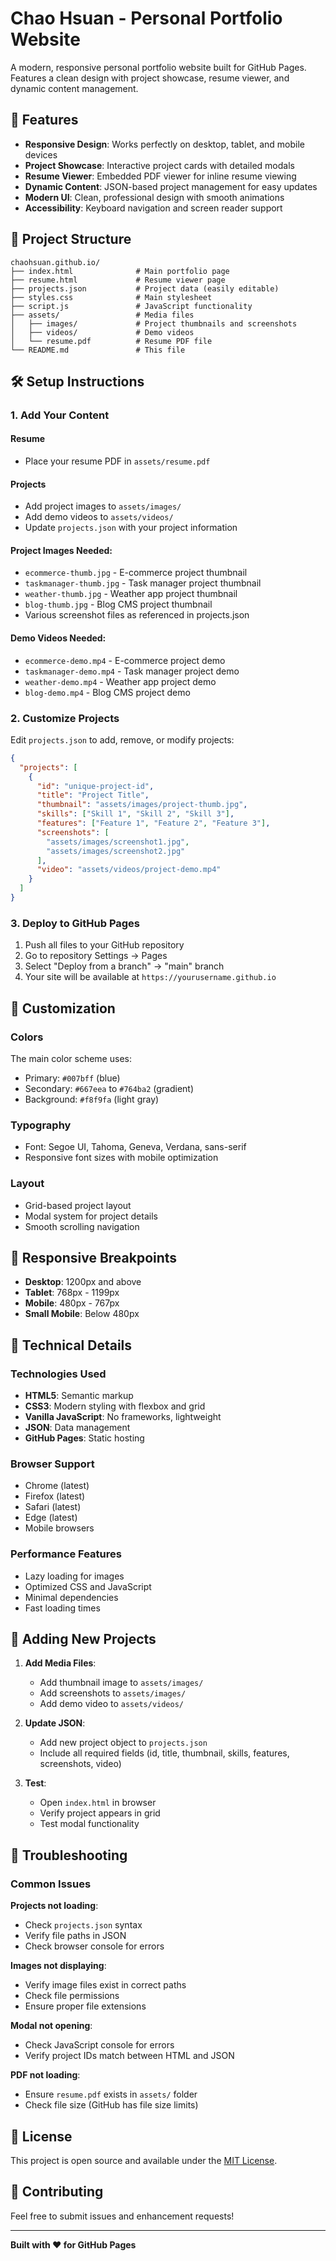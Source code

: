 # Chao Hsuan - Personal Portfolio Website

A modern, responsive personal portfolio website built for GitHub Pages. Features a clean design with project showcase, resume viewer, and dynamic content management.

## 🚀 Features

- **Responsive Design**: Works perfectly on desktop, tablet, and mobile devices
- **Project Showcase**: Interactive project cards with detailed modals
- **Resume Viewer**: Embedded PDF viewer for inline resume viewing
- **Dynamic Content**: JSON-based project management for easy updates
- **Modern UI**: Clean, professional design with smooth animations
- **Accessibility**: Keyboard navigation and screen reader support

## 📁 Project Structure

```
chaohsuan.github.io/
├── index.html              # Main portfolio page
├── resume.html             # Resume viewer page
├── projects.json           # Project data (easily editable)
├── styles.css              # Main stylesheet
├── script.js               # JavaScript functionality
├── assets/                 # Media files
│   ├── images/             # Project thumbnails and screenshots
│   ├── videos/             # Demo videos
│   └── resume.pdf          # Resume PDF file
└── README.md               # This file
```

## 🛠️ Setup Instructions

### 1. Add Your Content

#### Resume
- Place your resume PDF in `assets/resume.pdf`

#### Projects
- Add project images to `assets/images/`
- Add demo videos to `assets/videos/`
- Update `projects.json` with your project information

#### Project Images Needed:
- `ecommerce-thumb.jpg` - E-commerce project thumbnail
- `taskmanager-thumb.jpg` - Task manager project thumbnail
- `weather-thumb.jpg` - Weather app project thumbnail
- `blog-thumb.jpg` - Blog CMS project thumbnail
- Various screenshot files as referenced in projects.json

#### Demo Videos Needed:
- `ecommerce-demo.mp4` - E-commerce project demo
- `taskmanager-demo.mp4` - Task manager project demo
- `weather-demo.mp4` - Weather app project demo
- `blog-demo.mp4` - Blog CMS project demo

### 2. Customize Projects

Edit `projects.json` to add, remove, or modify projects:

```json
{
  "projects": [
    {
      "id": "unique-project-id",
      "title": "Project Title",
      "thumbnail": "assets/images/project-thumb.jpg",
      "skills": ["Skill 1", "Skill 2", "Skill 3"],
      "features": ["Feature 1", "Feature 2", "Feature 3"],
      "screenshots": [
        "assets/images/screenshot1.jpg",
        "assets/images/screenshot2.jpg"
      ],
      "video": "assets/videos/project-demo.mp4"
    }
  ]
}
```

### 3. Deploy to GitHub Pages

1. Push all files to your GitHub repository
2. Go to repository Settings → Pages
3. Select "Deploy from a branch" → "main" branch
4. Your site will be available at `https://yourusername.github.io`

## 🎨 Customization

### Colors
The main color scheme uses:
- Primary: `#007bff` (blue)
- Secondary: `#667eea` to `#764ba2` (gradient)
- Background: `#f8f9fa` (light gray)

### Typography
- Font: Segoe UI, Tahoma, Geneva, Verdana, sans-serif
- Responsive font sizes with mobile optimization

### Layout
- Grid-based project layout
- Modal system for project details
- Smooth scrolling navigation

## 📱 Responsive Breakpoints

- **Desktop**: 1200px and above
- **Tablet**: 768px - 1199px
- **Mobile**: 480px - 767px
- **Small Mobile**: Below 480px

## 🔧 Technical Details

### Technologies Used
- **HTML5**: Semantic markup
- **CSS3**: Modern styling with flexbox and grid
- **Vanilla JavaScript**: No frameworks, lightweight
- **JSON**: Data management
- **GitHub Pages**: Static hosting

### Browser Support
- Chrome (latest)
- Firefox (latest)
- Safari (latest)
- Edge (latest)
- Mobile browsers

### Performance Features
- Lazy loading for images
- Optimized CSS and JavaScript
- Minimal dependencies
- Fast loading times

## 📝 Adding New Projects

1. **Add Media Files**:
   - Add thumbnail image to `assets/images/`
   - Add screenshots to `assets/images/`
   - Add demo video to `assets/videos/`

2. **Update JSON**:
   - Add new project object to `projects.json`
   - Include all required fields (id, title, thumbnail, skills, features, screenshots, video)

3. **Test**:
   - Open `index.html` in browser
   - Verify project appears in grid
   - Test modal functionality

## 🐛 Troubleshooting

### Common Issues

**Projects not loading**:
- Check `projects.json` syntax
- Verify file paths in JSON
- Check browser console for errors

**Images not displaying**:
- Verify image files exist in correct paths
- Check file permissions
- Ensure proper file extensions

**Modal not opening**:
- Check JavaScript console for errors
- Verify project IDs match between HTML and JSON

**PDF not loading**:
- Ensure `resume.pdf` exists in `assets/` folder
- Check file size (GitHub has file size limits)

## 📄 License

This project is open source and available under the [MIT License](LICENSE).

## 🤝 Contributing

Feel free to submit issues and enhancement requests!

---

**Built with ❤️ for GitHub Pages**